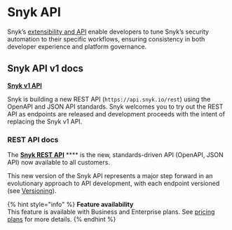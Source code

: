 # Snyk API

Snyk’s [extensibility and API](https://snyk.io/blog/extensibility-and-the-snyk-api/) enable developers to tune Snyk’s security automation to their specific workflows, ensuring consistency in both developer experience and platform governance.

## Snyk API v1 docs

****[**Snyk v1 API**](https://snyk.docs.apiary.io)****

Snyk is building a new REST API (`https://api.snyk.io/rest`) using the OpenAPI and JSON API standards. Snyk welcomes you to try out the REST API as endpoints are released and development proceeds with the intent of replacing the Snyk v1 API.

### REST API docs

The [**Snyk REST API**](https://apidocs.snyk.io) **** is the new, standards-driven API (OpenAPI, JSON API) now available to all customers.

This new version of the Snyk API represents a major step forward in an evolutionary approach to API development, with each endpoint versioned (see [Versioning](https://apidocs.snyk.io/#overview)).

{% hint style="info" %}
**Feature availability**\
This feature is available with Business and Enterprise plans. See [pricing plans](https://snyk.io/plans/) for more details.
{% endhint %}
